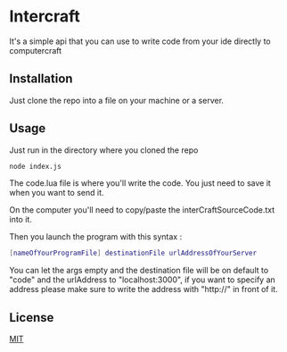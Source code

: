 # Intercraft
It's a simple api that you can use to write code from your ide directly to computercraft

## Installation
Just clone the repo into a file on your machine or a server.


## Usage
Just run in the directory where you cloned the repo
```bash
node index.js
```
The code.lua file is where you'll write the code. You just need to save it when you want to send it.

On the computer you'll need to copy/paste the interCraftSourceCode.txt into it.

Then you launch the program with this syntax :
```lua
[nameOfYourProgramFile] destinationFile urlAddressOfYourServer
```

You can let the args empty and the destination file will be on default to "code" and the urlAddress to "localhost:3000", if you want to specify an address please make sure to write the address with "http://" in front of it. 


## License
[MIT](https://choosealicense.com/licenses/mit/)

